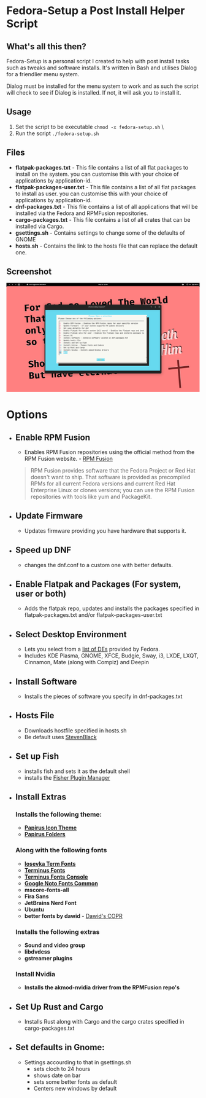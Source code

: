 # Fedora-Setup a Post Install Helper Script

## What's all this then?

Fedora-Setup is a personal script I created to help with post install tasks such as tweaks and software installs. It's written in Bash and utilises Dialog for a friendlier menu system.

Dialog must be installed for the menu system to work and as such the script will check to see if Dialog is installed. If not, it will ask you to install it.

## Usage
1. Set the script to be executable `chmod -x fedora-setup.sh` \
2. Run the script `./fedora-setup.sh`

## Files

- **flatpak-packages.txt** - This file contains a list of all flat packages to install on the system. you can customise this with your choice of applications by application-id.
- **flatpak-packages-user.txt** - This file contains a list of all flat packages to install as user. you can customise this with your choice of applications by application-id.
- **dnf-packages.txt** - This file contains a list of all applications that will be installed via the Fedora and RPMFusion repositories.
- **cargo-packages.txt** - This file contains a list of all crates that can be installed via Cargo.
- **gsettings.sh** - Contains settings to change some of the defaults of GNOME
- **hosts.sh** - Contains the link to the hosts file that can replace the default one.



## Screenshot

![Screenshot](assets/fedora-setup-screenshot.png)

# Options

- ## Enable RPM Fusion
  - Enables RPM Fusion repositories using the official method from the RPM Fusion website. - [RPM Fusion](https://rpmfusion.org)
  > RPM Fusion provides software that the Fedora Project or Red Hat doesn't want to ship. That software is provided as precompiled RPMs for all current Fedora versions and current Red Hat Enterprise Linux or clones versions; you can use the RPM Fusion repositories with tools like yum and PackageKit.

- ## Update Firmware
  - Updates firmware providing you have hardware that supports it.

- ## Speed up DNF
  - changes the dnf.conf to a custom one with better defaults.

- ## Enable Flatpak and Packages (For system, user or both)
  - Adds the flatpak repo, updates and installs the packages specified in flatpak-packages.txt and/or flatpak-packages-user.txt

- ## Select Desktop Environment
  - Lets you select from a [list of DEs](assets/de-installer.png) provided by Fedora.
  - Includes KDE Plasma, GNOME, XFCE, Budgie, Sway, i3, LXDE, LXQT, Cinnamon, Mate (along with Compiz) and Deepin

- ## Install Software
  - Installs the pieces of software you specify in dnf-packages.txt

- ## Hosts File
    - Downloads hostfile specified in hosts.sh
    - Be default uses [StevenBlack](https://github.com/StevenBlack/hosts)

- ## Set up Fish 
  - installs fish and sets it as the default shell
  - installs the [Fisher Plugin Manager](https://github.com/jorgebucaran/fisher)
  
- ## Install Extras
  ### Installs the following theme:
    - [**Papirus Icon Theme**](https://github.com/PapirusDevelopmentTeam/papirus-icon-theme)
    - [**Papirus Folders**](https://github.com/PapirusDevelopmentTeam/papirus-folders)
  ### Along with the following fonts
    - [**Iosevka Term Fonts**](https://github.com/be5invis/Iosevka)
    - [**Terminus Fonts**](https://terminus-font.sourceforge.net/)
    - [**Terminus Fonts Console**](https://terminus-font.sourceforge.net/)
    - [**Google Noto Fonts Common**](https://fonts.google.com/noto/specimen/Noto+Sans)
    - **mscore-fonts-all**
    - **Fira Sans**
    - **JetBrains Nerd Font**
    - **Ubuntu**
    - **better fonts by dawid** - [Dawid's COPR](https://copr.fedorainfracloud.org/coprs/dawid/better_fonts/)
  ### Installs the following extras
    - **Sound and video group**
    - **libdvdcss**
    - **gstreamer plugins**
  ### Install Nvidia
    - **Installs the akmod-nvidia driver from the RPMFusion repo's**

- ## Set Up Rust and Cargo
    - Installs Rust along with Cargo and the cargo crates specified in cargo-packages.txt

- ## Set defaults in Gnome:
    - Settings accourding to that in gsettings.sh
        - sets cloch to 24 hours
        - shows date on bar
        - sets some better fonts as default
        - Centers new windows by default
